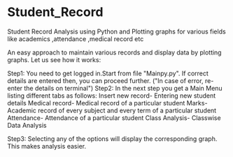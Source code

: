 # Student_Record
Student Record Analysis using Python and Plotting graphs for various fields like academics ,attendance ,medical record etc 

An easy approach to maintain various records and display data by plotting graphs.
Let us see how it works:

Step1: You need to get logged in.Start from file "Mainpy.py". If correct details are entered then, you can proceed further.
        ("In case of error, re-enter the details on terminal")
Step2: In the next step you get a Main Menu listing different tabs as follows:
        Insert new record- Entering new student details
        Medical record- Medical record of a particular student
        Marks- Academic record of every subject and every term of a particular student
        Attendance- Attendance of a particular student
        Class Analysis- Classwise Data Analysis
        
Step3: Selecting any of the options will display the corresponding graph. This makes analysis easier.
       

